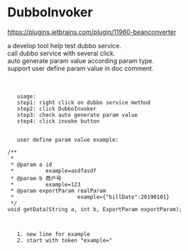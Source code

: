 # DubboInvoker

https://plugins.jetbrains.com/plugin/11960-beanconverter


 a develop tool help test dubbo service.<br/>
      call dubbo service with several click.<br/>
      auto generate param value according param type.<br/>
      support user define param value in doc comment.<br/>
      <br/><br/>

       usage:
       step1: right click on dubbo service method 
       step2: click DubboInvoker 
       step3: check auto generate param value 
       step4: click invoke button

       
       user define param value example:
       
    /**
     *
     * @param a id
     *          example=asdfasdf
     * @param b 商户号
     *          example=123
     * @param exportParam realParam
     *                    example={"billDate":20190101}
     */
    void getData(String a, int b, ExportParam exportParam);
       

       
       1. new line for example
       2. start with token "example="